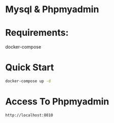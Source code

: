 # Mysql & Phpmyadmin

# Requirements:
docker-compose

# Quick Start
```bash
docker-compose up -d
```

# Access To Phpmyadmin
```bash
http://localhost:8010
```
